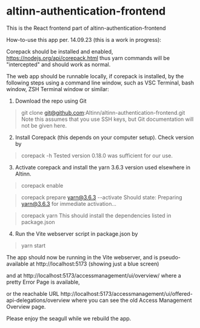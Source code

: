 # altinn-authentication-frontend
This is the React frontend part of altinn-authentication-frontend

How-to-use this app per. 14.09.23 (this is a work in progress):

Corepack should be installed and enabled, 
https://nodejs.org/api/corepack.html
thus yarn commands will be "intercepted" 
and should work as normal.

The web app should be runnable locally, if corepack is installed,
by the following steps using a command line window, such as VSC Terminal, bash window, ZSH Terminal window or similar:

1. Download the repo using Git
> git clone git@github.com:Altinn/altinn-authentication-frontend.git
Note this assumes that you use SSH keys, but Git documentation will not
be given here.

2. Install Corepack (this depends on your computer setup). 
Check version by
> corepack -h
Tested version 0.18.0 was sufficient for our use.

3. Activate corepack and install the yarn 3.6.3 version used
elsewhere in Altinn.
> corepack enable

> corepack prepare yarn@3.6.3 --activate
Should state: Preparing yarn@3.6.3 for immediate activation...

> corepack yarn
This should install the dependencies listed in package.json

4. Run the Vite webserver script in package.json by
> yarn start

The app should now be running in the Vite webserver,
and is pseudo-available at http://localhost:5173
(showing just a blue screen)

and at http://localhost:5173/accessmanagement/ui/overview/
where a pretty Error Page is available, 

or the reachable URL
http://localhost:5173/accessmanagement/ui/offered-api-delegations/overview
where you can see the old Access Management Overview page.

Please enjoy the seagull while we rebuild the app.